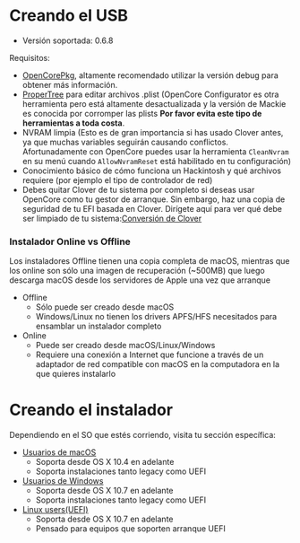 # Creando el USB

* Versión soportada: 0.6.8

Requisitos:

* [OpenCorePkg](https://github.com/acidanthera/OpenCorePkg/releases), altamente recomendado utilizar la versión debug para obtener más información.
* [ProperTree](https://github.com/corpnewt/ProperTree) para editar archivos .plist (OpenCore Configurator es otra herramienta pero está altamente desactualizada y la versión de Mackie es conocida por corromper las plists **Por favor  evita este tipo de herramientas a toda costa**.
* NVRAM limpia (Esto es de gran importancia si has usado Clover antes, ya que muchas variables seguirán causando conflictos. Afortunadamente con OpenCore puedes usar la herramienta `CleanNvram` en su menú cuando `AllowNvramReset` está habilitado en tu configuración)
* Conocimiento básico de cómo funciona un Hackintosh y qué archivos requiere (por ejemplo el tipo de controlador de red) 
* Debes quitar Clover de tu sistema por completo si deseas usar OpenCore como tu gestor de arranque. Sin embargo, haz una copia de seguridad de tu EFI basada en Clover. Dirígete aquí para ver qué debe ser limpiado de tu sistema:[Conversión de Clover](https://github.com/dortania/OpenCore-Install-Guide/tree/master/clover-conversion)
### Instalador Online vs Offline

Los instaladores Offline tienen una copia completa de macOS, mientras que los online son sólo una imagen de recuperación (~500MB) que luego descarga macOS desde los servidores de Apple una vez que arranque

* Offline
  * Sólo puede ser creado desde macOS
  * Windows/Linux no tienen los drivers APFS/HFS necesitados para ensamblar un instalador completo
* Online
  * Puede ser creado desde macOS/Linux/Windows
  * Requiere una conexión a Internet que funcione a través de un adaptador de red compatible con macOS en la computadora en la que quieres instalarlo
# Creando el instalador

Dependiendo en el SO que estés corriendo, visita tu sección específica:

* [Usuarios de macOS](/installer-guide/mac-install.md)
  * Soporta desde OS X 10.4 en adelante
  * Soporta instalaciones tanto legacy como UEFI
* [Usuarios de Windows](/installer-guide/winblows-install.md)
  * Soporta desde OS X 10.7 en adelante
  * Soporta instalaciones tanto legacy como UEFI
* [Linux users(UEFI)](../installer-guide/linux-install.md)
  * Soporta desde OS X 10.7 en adelante
  * Pensado para equipos que soporten arranque UEFI